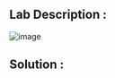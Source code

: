 ## Lab Description :

![image](https://github.com/sh3bu/Portswigger_labs/assets/67383098/2b3b072d-aeaf-4368-bc25-5daadcd9f6ca)


## Solution :

